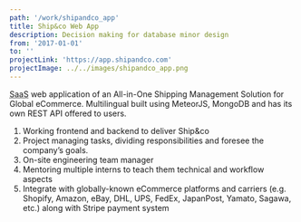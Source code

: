 ```yaml
---
path: '/work/shipandco_app'
title: Ship&co Web App
description: Decision making for database minor design
from: '2017-01-01'
to: ''
projectLink: 'https://app.shipandco.com'
projectImage: ../../images/shipandco_app.png
---
```


<abbr title="Software as a Service">SaaS</abbr> web application of an All-in-One Shipping Management Solution for Global eCommerce. Multilingual built using MeteorJS, MongoDB and has its own REST API offered to users.

1. Working frontend and backend to deliver Ship&co
1. Project managing tasks, dividing responsibilities and foresee the company’s goals.
1. On-site engineering team manager
1. Mentoring multiple interns to teach them technical and workflow aspects
1. Integrate with globally-known eCommerce platforms and carriers (e.g. Shopify, Amazon, eBay, DHL, UPS, FedEx, JapanPost, Yamato, Sagawa, etc.) along with Stripe payment system
